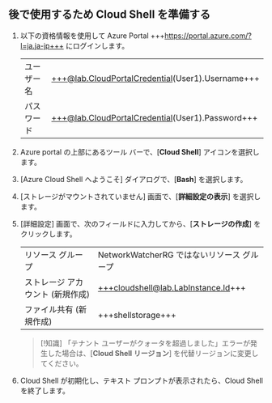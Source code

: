 ## 後で使用するため Cloud Shell を準備する
1. 以下の資格情報を使用して Azure Portal +++https://portal.azure.com/?l=ja.ja-jp+++ にログインします。

    |||
    |--|--|
    |ユーザー名|+++@lab.CloudPortalCredential(User1).Username+++|
    |パスワード|+++@lab.CloudPortalCredential(User1).Password+++|

1. Azure portal の上部にあるツール バーで、[**Cloud Shell**] アイコンを選択します。

1. [Azure Cloud Shell へようこそ] ダイアログで、[**Bash**] を選択します。

1. [ストレージがマウントされていません] 画面で、[**詳細設定の表示**] を選択します。

1. [詳細設定] 画面で、次のフィールドに入力してから、[**ストレージの作成**] をクリックします。

    |||
    |--|--|
    |リソース グループ| NetworkWatcherRG ではないリソース グループ|
    |ストレージ アカウント (新規作成)|+++cloudshell@lab.LabInstance.Id+++|
    |ファイル共有 (新規作成)|+++shellstorage+++|
    
    >[!知識] 「テナント ユーザーがクォータを超過しました」エラーが発生した場合は、[**Cloud Shell リージョン**] を代替リージョンに変更してください。

1. Cloud Shell が初期化し、テキスト プロンプトが表示されたら、Cloud Shell を終了します。